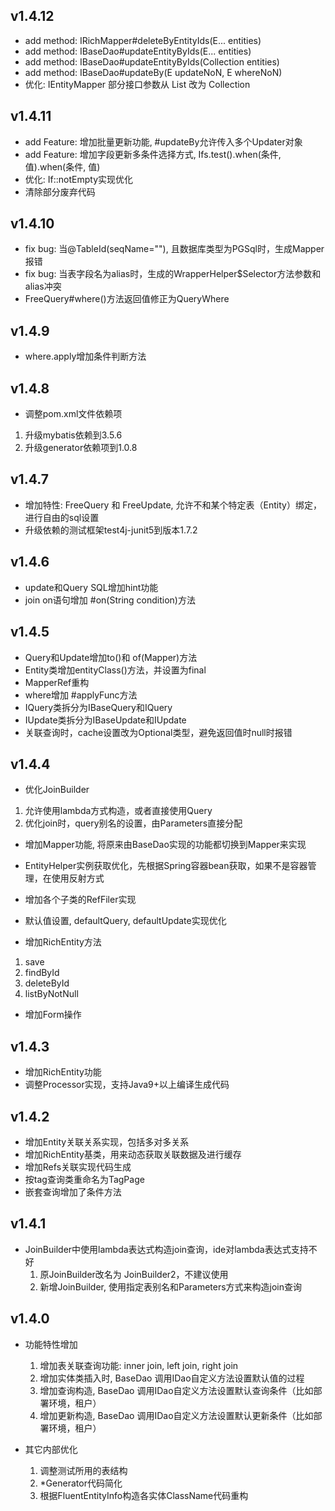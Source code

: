 ## v1.4.12
- add method: IRichMapper#deleteByEntityIds(E... entities)
- add method: IBaseDao#updateEntityByIds(E... entities)
- add method: IBaseDao#updateEntityByIds(Collection<E> entities)
- add method: IBaseDao#updateBy(E updateNoN, E whereNoN)
- 优化: IEntityMapper 部分接口参数从 List 改为 Collection

## v1.4.11
- add Feature: 增加批量更新功能, #updateBy允许传入多个Updater对象
- add Feature: 增加字段更新多条件选择方式, Ifs.test().when(条件, 值).when(条件, 值)
- 优化: If::notEmpty实现优化
- 清除部分废弃代码

## v1.4.10
- fix bug: 当@TableId(seqName=""), 且数据库类型为PGSql时，生成Mapper报错
- fix bug: 当表字段名为alias时，生成的WrapperHelper$Selector方法参数和alias冲突
- FreeQuery#where()方法返回值修正为QueryWhere

## v1.4.9
- where.apply增加条件判断方法

## v1.4.8
- 调整pom.xml文件依赖项
1. 升级mybatis依赖到3.5.6
2. 升级generator依赖项到1.0.8

## v1.4.7
- 增加特性: FreeQuery 和 FreeUpdate, 允许不和某个特定表（Entity）绑定，进行自由的sql设置
- 升级依赖的测试框架test4j-junit5到版本1.7.2

## v1.4.6
- update和Query SQL增加hint功能
- join on语句增加 #on(String condition)方法

## v1.4.5
- Query和Update增加to()和 of(Mapper)方法
- Entity类增加entityClass()方法，并设置为final
- MapperRef重构
- where增加 #applyFunc方法
- IQuery类拆分为IBaseQuery和IQuery
- IUpdate类拆分为IBaseUpdate和IUpdate
- 关联查询时，cache设置改为Optional类型，避免返回值时null时报错

## v1.4.4
- 优化JoinBuilder
1. 允许使用lambda方式构造，或者直接使用Query
2. 优化join时，query别名的设置，由Parameters直接分配

- 增加Mapper功能, 将原来由BaseDao实现的功能都切换到Mapper来实现
- EntityHelper实例获取优化，先根据Spring容器bean获取，如果不是容器管理，在使用反射方式
- 增加各个子类的RefFiler实现
- 默认值设置, defaultQuery, defaultUpdate实现优化

- 增加RichEntity方法
1. save
2. findById
3. deleteById
4. listByNotNull

- 增加Form操作

## v1.4.3
- 增加RichEntity功能
- 调整Processor实现，支持Java9+以上编译生成代码

## v1.4.2
- 增加Entity关联关系实现，包括多对多关系
- 增加RichEntity基类，用来动态获取关联数据及进行缓存
- 增加Refs关联实现代码生成
- 按tag查询类重命名为TagPage
- 嵌套查询增加了条件方法

## v1.4.1
- JoinBuilder中使用lambda表达式构造join查询，ide对lambda表达式支持不好
    1. 原JoinBuilder改名为 JoinBuilder2，不建议使用
    2. 新增JoinBuilder, 使用指定表别名和Parameters方式来构造join查询
    
## v1.4.0
- 功能特性增加
    1. 增加表关联查询功能: inner join, left join, right join
    2. 增加实体类插入时, BaseDao 调用IDao自定义方法设置默认值的过程
    3. 增加查询构造, BaseDao 调用IDao自定义方法设置默认查询条件（比如部署环境，租户）
    4. 增加更新构造, BaseDao 调用IDao自定义方法设置默认更新条件（比如部署环境，租户）
    
- 其它内部优化
    1. 调整测试所用的表结构
    2. *Generator代码简化
    3. 根据FluentEntityInfo构造各实体ClassName代码重构
